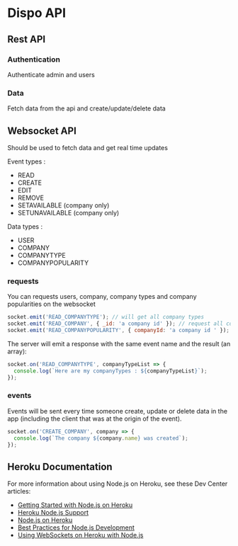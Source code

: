 # Dispo API

## Rest API

### Authentication

Authenticate admin and users

### Data

Fetch data from the api and create/update/delete data

## Websocket API

Should be used to fetch data and get real time updates

Event types :

* READ
* CREATE
* EDIT
* REMOVE
* SETAVAILABLE (company only)
* SETUNAVAILABLE (company only)

Data types :

* USER
* COMPANY
* COMPANYTYPE
* COMPANYPOPULARITY

### requests

You can requests users, company, company types and company popularities on the
websocket

```javascript
socket.emit('READ_COMPANYTYPE'); // will get all company types
socket.emit('READ_COMPANY', { _id: 'a company id' }); // request all companies matching the id
socket.emit('READ_COMPANYPOPULARITY', { companyId: 'a company id ' });
```

The server will emit a response with the same event name and the result (an
array):

```javascript
socket.on('READ_COMPANYTYPE', companyTypeList => {
  console.log(`Here are my companyTypes : ${companyTypeList}`);
});
```

### events

Events will be sent every time someone create, update or delete data in the app
(including the client that was at the origin of the event).

```javascript
socket.on('CREATE_COMPANY', company => {
  console.log(`The company ${company.name} was created`);
});
```

## Heroku Documentation

For more information about using Node.js on Heroku, see these Dev Center
articles:

* [Getting Started with Node.js on Heroku](https://devcenter.heroku.com/articles/getting-started-with-nodejs)
* [Heroku Node.js Support](https://devcenter.heroku.com/articles/nodejs-support)
* [Node.js on Heroku](https://devcenter.heroku.com/categories/nodejs)
* [Best Practices for Node.js Development](https://devcenter.heroku.com/articles/node-best-practices)
* [Using WebSockets on Heroku with Node.js](https://devcenter.heroku.com/articles/node-websockets)
